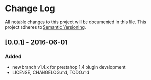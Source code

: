 # Change Log
All notable changes to this project will be documented in this file.
This project adheres to [Semantic Versioning](http://semver.org/).

## [0.0.1] - 2016-06-01
### Added
* new branch v1.4.x for prestahop 1.4 plugin development
* LICENSE, CHANGELOG.md, TODO.md
